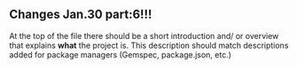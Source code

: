 ## Changes Jan.30 part:6!!!

At the top of the file there should be a short introduction and/ or overview that explains **what** the project is. This description should match descriptions added for package managers (Gemspec, package.json, etc.)
